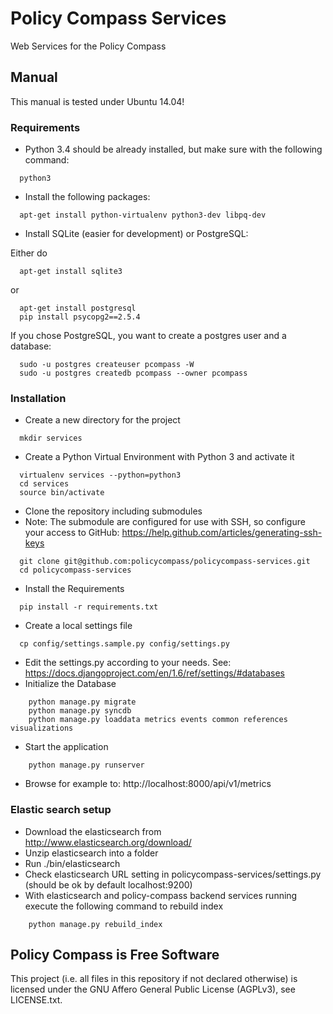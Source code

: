 # Policy Compass Services
Web Services for the Policy Compass


## Manual

This manual is tested under Ubuntu 14.04!

### Requirements

* Python 3.4 should be already installed, but make sure with the following command:
```shell
  python3
```
* Install the following packages:
```shell
  apt-get install python-virtualenv python3-dev libpq-dev
```
* Install SQLite (easier for development) or PostgreSQL:

Either do
```shell
  apt-get install sqlite3
```

or
```shell
  apt-get install postgresql
  pip install psycopg2==2.5.4
```

If you chose PostgreSQL, you want to create a postgres user and a database:

```shell
  sudo -u postgres createuser pcompass -W
  sudo -u postgres createdb pcompass --owner pcompass
```

### Installation
* Create a new directory for the project
```shell
  mkdir services
```
* Create a Python Virtual Environment with Python 3 and activate it
```shell
  virtualenv services --python=python3
  cd services
  source bin/activate
```
* Clone the repository including submodules
* Note: The submodule are configured for use with SSH, so configure your access to GitHub: https://help.github.com/articles/generating-ssh-keys
```shell
  git clone git@github.com:policycompass/policycompass-services.git
  cd policycompass-services
```
* Install the Requirements
```shell
  pip install -r requirements.txt
```
* Create a local settings file
```shell
  cp config/settings.sample.py config/settings.py
```
* Edit the settings.py according to your needs. See: https://docs.djangoproject.com/en/1.6/ref/settings/#databases
* Initialize the Database
```shell
	python manage.py migrate
    python manage.py syncdb
	python manage.py loaddata metrics events common references visualizations
```

* Start the application
```shell
	python manage.py runserver
```
* Browse for example to: http://localhost:8000/api/v1/metrics

### Elastic search setup
* Download the elasticsearch  from http://www.elasticsearch.org/download/
* Unzip elasticsearch into a folder
* Run ./bin/elasticsearch
* Check elasticsearch URL setting in policycompass-services/settings.py (should be ok by default localhost:9200)
* With elasticsearch and policy-compass backend services running execute the following command to rebuild index
```shell
	python manage.py rebuild_index
```


## Policy Compass is Free Software

This project (i.e. all files in this repository if not declared otherwise) is
licensed under the GNU Affero General Public License (AGPLv3), see
LICENSE.txt.
